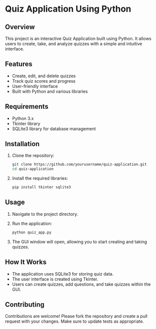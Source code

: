  # Quiz Application Using Python

## Overview
This project is an interactive Quiz Application built using Python. It allows users to create, take, and analyze quizzes with a simple and intuitive interface.

## Features
- Create, edit, and delete quizzes
- Track quiz scores and progress
- User-friendly interface
- Built with Python and various libraries

## Requirements
- Python 3.x
- Tkinter library
- SQLite3 library for database management

## Installation
1. Clone the repository:
   ```sh
   git clone https://github.com/yourusername/quiz-application.git
   cd quiz-application
   ```

2. Install the required libraries:
   ```sh
   pip install tkinter sqlite3
   ```

## Usage
1. Navigate to the project directory.
2. Run the application:
   ```sh
   python quiz_app.py
   ```

3. The GUI window will open, allowing you to start creating and taking quizzes.

## How It Works
- The application uses SQLite3 for storing quiz data.
- The user interface is created using Tkinter.
- Users can create quizzes, add questions, and take quizzes within the GUI.

## Contributing
Contributions are welcome! Please fork the repository and create a pull request with your changes. Make sure to update tests as appropriate.
